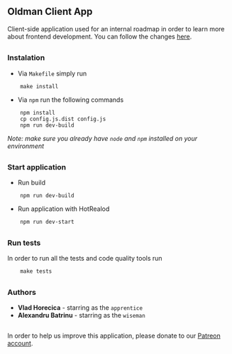 ## Oldman Client App
Client-side application used for an internal roadmap in order to learn more about frontend development.
You can follow the changes [here](CHANGELOG.md).
##

### Instalation
* Via `Makefile` simply run
```
 	make install 
```

* Via `npm` run the following commands

```
	npm install
	cp config.js.dist config.js
	npm run dev-build
```


_Note: make sure you already have `node` and `npm` installed on your environment_
##

### Start application
* Run build

```
	npm run dev-build
```

* Run application with HotRealod

```
	npm run dev-start
```

##

### Run tests
In order to run all the tests and code quality tools run

```
	make tests
```

##

### Authors
* **Vlad Horecica** - starring as the `apprentice`
* **Alexandru Batrinu** - starring as the `wiseman`

##
In order to help us improve this application, please donate to our [Patreon account](https://media1.giphy.com/media/7zAPZThZ0etKYviH7j/giphy.gif?cid=3640f6095bc6dc77644b716255d2a5e0).
